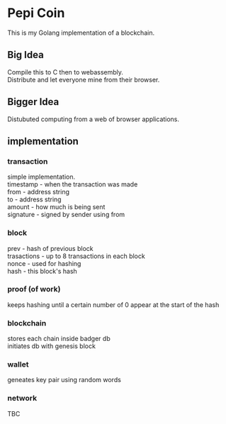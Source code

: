 # Pepi Coin
This is my Golang implementation of a blockchain.  
  
## Big Idea
Compile this to C then to webassembly.  
Distribute and let everyone mine from their browser.  

## Bigger Idea 
Distubuted computing from a web of browser applications.  

## implementation

### transaction
simple implementation.  
timestamp - when the transaction was made  
from - address string  
to - address string  
amount - how much is being sent  
signature - signed by sender using from  

### block
prev - hash of previous block  
trasactions - up to 8 transactions in each block  
nonce - used for hashing  
hash - this block's hash  

### proof (of work)
keeps hashing until a certain number of 0 appear at the start of the hash  

### blockchain
stores each chain inside badger db  
initiates db with genesis block  

### wallet
geneates key pair using random words  

### network 
TBC  